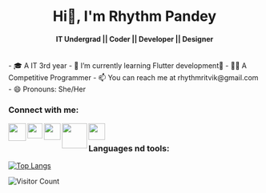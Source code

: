 # <h1 align="center"> Hi👋, I'm Rhythm Pandey </h1>
<h4 align="center"> IT Undergrad || Coder || Developer || Designer </h4>

<br />
- 🎓 A IT 3rd year
- 🌱 I’m currently learning Flutter development💙
- 👩‍💻 A Competitive Programmer
- 📫 You can reach me at rhythmritvik@gmail.com
- 😄 Pronouns: She/Her

<h3> Connect with me: </h3>

<a href="https://twitter.com/rhyths08"><img align="left" src="https://upload.wikimedia.org/wikipedia/commons/4/4f/Twitter-logo.svg" width="35px"/></a>
<a href="https://www.linkedin.com/in/rhythm-pandey-a8bb841b4/"><img align="left" src="https://pngimg.com/uploads/linkedIn/linkedIn_PNG39.png" width="30px"/></a>
<a href="https://www.instagram.com/its.rhythm.__/"><img align="left" src="https://upload.wikimedia.org/wikipedia/commons/e/e7/Instagram_logo_2016.svg" width="33px"/></a>
<a href="https://www.hackerrank.com/rhyths08"><img align="left" src="https://upload.wikimedia.org/wikipedia/commons/6/65/HackerRank_logo.png" width="50px"/></a>
<a href="https://leetcode.com/rhyths08/"><img align="left" src="https://upload.wikimedia.org/wikipedia/commons/1/19/LeetCode_logo_black.png" width="33px"/></a>
<br />

<h3> Languages nd tools: </h3>

[![Top Langs](https://github-readme-stats.vercel.app/api/top-langs/?username=rhyths08&layout=compact)](https://github.com/rhyths08)

![Visitor Count](https://profile-counter.glitch.me/rhyths08/count.svg)

<!--
**rhyths08/rhyths08** is a ✨ _special_ ✨ repository because its `README.md` (this file) appears on your GitHub profile.

Here are some ideas to get you started:

- 🔭 I’m currently working on ...
- 🌱 I’m currently learning ...
- 👯 I’m looking to collaborate on ...
- 🤔 I’m looking for help with ...
- 💬 Ask me about ...
- 📫 How to reach me: ...
- 😄 Pronouns: ...
- ⚡ Fun fact: ...
-->
